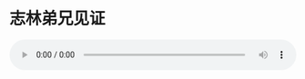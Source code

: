 # 志林弟兄见证

<audio style="width: 100%;" preload="false" controls controlslist="nodownload"><source src="http://file.simai.life/audio/mp3/old/12357.mp3" type="audio/mpeg">Your browser does not support the audio element.</audio>


